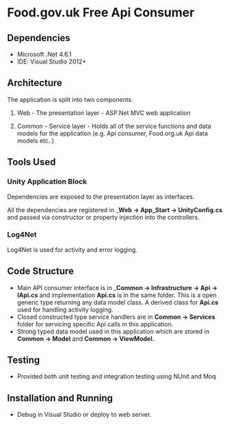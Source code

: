 # Food.gov.uk Free Api Consumer

## Dependencies

+ Microsoft .Net 4.6.1
+ IDE: Visual Studio 2012+


## Architecture

The application is split into two components.

1. Web - The presentation layer - ASP.Net MVC web application

2. Common - Service layer - Holds all of the service functions and data models for the application (e.g. Api consumer, Food.org.uk Api data models etc..)


## Tools Used

### Unity Application Block

Dependencies are exposed to the presentation layer as interfaces.

All the dependencies are registered in ___Web -> App_Start -> UnityConfig.cs__ and passed via constructor or property injection into the controllers.

### Log4Net
Log4Net is used for activity and error logging.

## Code Structure

+ Main API consumer interface is in ___Common -> Infrastructure -> Api -> IApi.cs__ and implementation __Api.cs__ is in the same folder. This is a open generic type returning any data model class. A derived class for __Api.cs__ used for handling activity logging.
+ Closed constructed type service handlers are in __Common -> Services__ folder for servicing specific Api calls in this application. 
+ Strong typed data model used in this application which are stored in __Common -> Model__ and __Common -> ViewModel.__


## Testing
   
+ Provided both unit testing and integration testing using NUnit and Moq

## Installation and Running
+ Debug in Visual Studio or deploy to web server.

